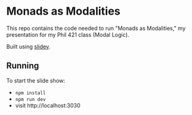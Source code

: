 # Monads as Modalities

This repo contains the code needed to run "Monads as Modalities," my presentation for my Phil 421 class (Modal Logic).

Built using [slidev](https://github.com/slidevjs/slidev).

## Running

To start the slide show:

- `npm install`
- `npm run dev`
- visit http://localhost:3030
